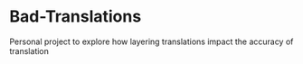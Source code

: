 # Bad-Translations
Personal project to explore how layering translations impact the accuracy of translation
